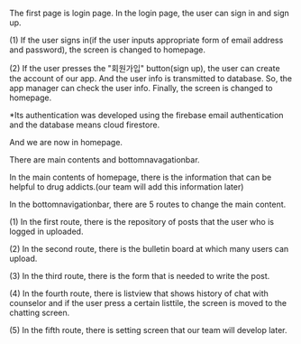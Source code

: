 The first page is login page.
In the login page, the user can sign in and sign up.

(1) If the user signs in(if the user inputs appropriate form of email address and password), the screen is changed to homepage.

(2) If the user presses the "회원가입" button(sign up), the user can create the account of our app.
And the user info is transmitted to database.
So, the app manager can check the user info.
Finally, the screen is changed to homepage.

*Its authentication was developed using the firebase email authentication and the database means cloud firestore.

And we are now in homepage.

There are main contents and bottomnavagationbar.

In the main contents of homepage, there is the information that can be helpful to drug addicts.(our team will add this information later)

In the bottomnavigationbar, there are 5 routes to change the main content.

(1) In the first route, there is the repository of posts that the user who is logged in uploaded.

(2) In the second route, there is the bulletin board at which many users can upload.

(3) In the third route, there is the form that is needed to write the post.

(4) In the fourth route, there is listview that shows history of chat with counselor and if the user press a certain listtile, the screen is moved to the chatting screen.

(5) In the fifth route, there is setting screen that our team will develop later.


